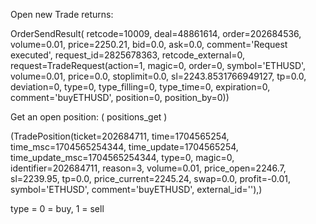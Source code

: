 Open new Trade returns:

OrderSendResult(
    retcode=10009, deal=48861614, order=202684536, volume=0.01, price=2250.21, bid=0.0, ask=0.0, comment='Request executed', request_id=2825678363, retcode_external=0, request=TradeRequest(action=1, magic=0, order=0, symbol='ETHUSD', volume=0.01, price=0.0, stoplimit=0.0, sl=2243.8531766949127, tp=0.0, deviation=0, type=0, type_filling=0, type_time=0, expiration=0, comment='buyETHUSD', position=0, position_by=0))


Get an open position: ( positions_get )

(TradePosition(ticket=202684711, time=1704565254, time_msc=1704565254344, time_update=1704565254, time_update_msc=1704565254344, type=0, magic=0, identifier=202684711, reason=3, volume=0.01, price_open=2246.7, sl=2239.95, tp=0.0, price_current=2245.24, swap=0.0, profit=-0.01, symbol='ETHUSD', comment='buyETHUSD', external_id=''),)

type = 0 = buy, 1 = sell

